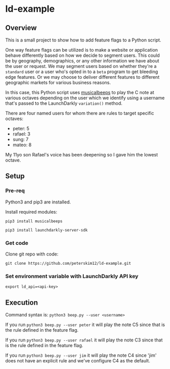 # ld-example

## Overview

This is a small project to show how to add feature flags to a Python script. 

One way feature flags can be utilized is to make a website or application behave differently based on how we decide to segment users. This could be by geography, demographics, or any other information we have about the user or request. We may segment users based on whether they're a `standard` user or a user who's opted in to a `beta` program to get bleeding edge features. Or we may choose to deliver different features to different geographic markets for various business reasons.

In this case, this Python script uses [musicalbeeps](https://pypi.org/project/musicalbeeps/) to play the C note at various octaves depending on the user which we identify using a username that's passed to the LaunchDarkly `variation()` method. 

There are four named users for whom there are rules to target specific octaves:

- peter: 5
- rafael: 3
- sung: 7
- mateo: 8

My 11yo son Rafael's voice has been deepening so I gave him the lowest octave.

## Setup

### Pre-req

Python3 and pip3 are installed.

Install required modules:

`pip3 install musicalbeeps`

`pip3 install launchdarkly-server-sdk`

### Get code

Clone git repo with code:

`git clone https://github.com/peterskim12/ld-example.git`

### Set environment variable with LaunchDarkly API key

`export ld_api=<api-key>`

## Execution

Command syntax is:
`python3 beep.py --user <username>`

If you run
`python3 beep.py --user peter`
it will play the note C5 since that is the rule defined in the feature flag.

If you run
`python3 beep.py --user rafael`
it will play the note C3 since that is the rule defined in the feature flag.

If you run
`python3 beep.py --user jim`
it will play the note C4 since 'jim' does not have an explicit rule and we've configure C4 as the default.

